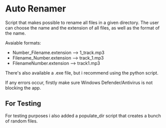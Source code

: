 # Auto Renamer
Script that makes possible to rename all files in a given directory.
The user can choose the name and the extension of all files, as well as the format of the name.

Avaiable formats:
- Number_Filename.extension --> 1_track.mp3
- Filename_Number.extension --> track_1.mp3
- FilenameNumber.extension --> track1.mp3

There's also available a .exe file, but i recommend using the python script.

If any errors occur, firstly make sure Windows Defender/Antivirus is not blocking the app.

## For Testing
For testing purposes i also added a populate_dir script that creates a bunch of random files.